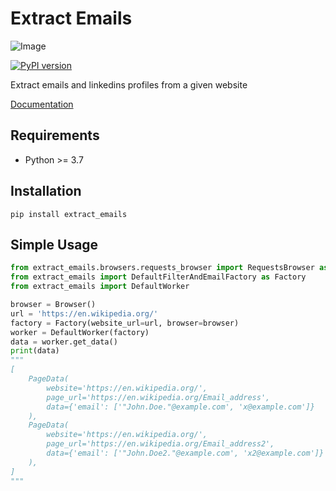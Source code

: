 # Extract Emails

![Image](https://github.com/dmitriiweb/extract-emails/blob/docs_improvements/images/email.png?raw=true)

[![PyPI version](https://badge.fury.io/py/extract-emails.svg)](https://badge.fury.io/py/extract-emails)

Extract emails and linkedins profiles from a given website

[Documentation](https://dmitriiweb.github.io/extract-emails/)

## Requirements
- Python >= 3.7

## Installation
```
pip install extract_emails
```

## Simple Usage
```python
from extract_emails.browsers.requests_browser import RequestsBrowser as Browser
from extract_emails import DefaultFilterAndEmailFactory as Factory
from extract_emails import DefaultWorker

browser = Browser()
url = 'https://en.wikipedia.org/'
factory = Factory(website_url=url, browser=browser)
worker = DefaultWorker(factory)
data = worker.get_data()
print(data)
"""
[
    PageData(
        website='https://en.wikipedia.org/',
        page_url='https://en.wikipedia.org/Email_address',
        data={'email': ['"John.Doe."@example.com', 'x@example.com']}
    ),
    PageData(
        website='https://en.wikipedia.org/',
        page_url='https://en.wikipedia.org/Email_address2',
        data={'email': ['"John.Doe2."@example.com', 'x2@example.com']}
    ),
]
"""
```

